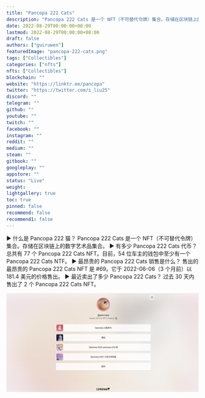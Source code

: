 ```yaml
---
title: "Pancopa 222 Cats"
description: "Pancopa 222 Cats 是一个 NFT（不可替代令牌）集合。存储在区块链上的数字艺术品集合。"
date: 2022-08-29T00:00:00+08:00
lastmod: 2022-08-29T00:00:00+08:00
draft: false
authors: ["guiruwen"]
featuredImage: "pancopa-222-cats.png"
tags: ["Collectibles"]
categories: ["nfts"]
nfts: ["Collectibles"]
blockchain: ""
website: "https://linktr.ee/pancopa"
twitter: "https://twitter.com/i_liu25"
discord: ""
telegram: ""
github: ""
youtube: ""
twitch: ""
facebook: ""
instagram: ""
reddit: ""
medium: ""
steam: ""
gitbook: ""
googleplay: ""
appstore: ""
status: "Live"
weight: 
lightgallery: true
toc: true
pinned: false
recommend: false
recommend1: false
---
```



▶ 什么是 Pancopa 222 猫？
Pancopa 222 Cats 是一个 NFT（不可替代令牌）集合。存储在区块链上的数字艺术品集合。
▶ 有多少 Pancopa 222 Cats 代币？
总共有 77 个 Pancopa 222 Cats NFT。目前，54 位车主的钱包中至少有一个 Pancopa 222 Cats NTF。
▶ 最昂贵的 Pancopa 222 Cats 销售是什么？
售出的最昂贵的 Pancopa 222 Cats NFT 是 #69。它于 2022-06-06（3 个月前）以 181.4 美元的价格售出。
▶ 最近卖出了多少 Pancopa 222 Cats？
过去 30 天内售出了 2 个 Pancopa 222 Cats NFT。

![nft](01.png)

